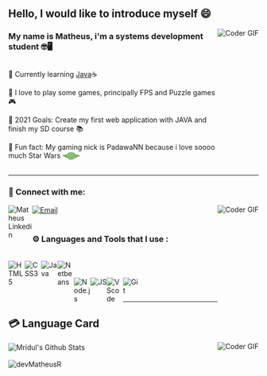 ## Hello, I would like to introduce myself :smile:

<img align="right" src="https://media.giphy.com/media/VTtANKl0beDFQRLDTh/giphy.gif" alt="Coder GIF" height="270">

### My name is Matheus, i'm a systems development student 🤓🖥️
##

🔸 Currently learning [Java](java.com)☕
<br/>

🔸 I love to play some games, principally FPS and Puzzle games 🎮
<br/>

🔸 2021 Goals: Create my first web application with JAVA and finish my SD course 📚
<br/>

🔸 Fun fact: My gaming nick is PadawaNN because i love soooo much Star Wars <img align="center" src="https://github.com/Elaniobro/slack-emojis/blob/master/starwars/yoda.png" alt="Coder GIF" height="15">
<br/>
<br/>

---
### 🔁 Connect with me:

<img align="right" src="https://media.giphy.com/media/xUA7bdpLxQhsSQdyog/giphy.gif" alt="Coder GIF" height="270">

<a href="https://www.linkedin.com/in/devMatheusR/">
  <img align="left" alt="Matheus Linkedin" width="48px" src="https://image.flaticon.com/icons/png/512/3488/3488311.png" />
</a>
<a href="mailto:devmatheusr@gmail.com">
  <img align="center" alt="Email" width="48px" src="https://image.flaticon.com/icons/png/512/3296/3296464.png" />
</a>
<br/>
<br/>


### ⚙ Languages and Tools that I use :
<br/>

<img align="left" alt="HTML5" width="33px" src="https://mridul2820.github.io/github-assets/assets/tech/html-5.svg" />
<img align="left" alt="CSS3" width="33px" src="https://mridul2820.github.io/github-assets/assets/tech/css.svg" />
<img align="left" alt="Java" width="33px" src="https://cdn.iconscout.com/icon/free/png-512/java-2038875-1720088.png" />
<img align="left" alt="Netbeans" width="33px" src="https://upload.wikimedia.org/wikipedia/commons/thumb/9/98/Apache_NetBeans_Logo.svg/444px-Apache_NetBeans_Logo.svg.png" />
<br/>
<br/>
<img align="left" alt="Node.js" width="33px" src="https://mridul2820.github.io/github-assets/assets/tech/node-js.png" />
<img align="left" alt="JS" width="33px" src="https://cdn.iconscout.com/icon/free/png-512/javascript-2038874-1720087.png" />
<img align="left" alt="VScode" width="33px" src="https://upload.wikimedia.org/wikipedia/commons/1/1c/Visual_Studio_Code_1.35_icon.png" />
<img align="left" alt="Git" width="33px" src="https://cdn.iconscout.com/icon/free/png-512/git-18-1175219.png" />
<br/>
<br/>

---  

## 💳 Language Card
<img align="right" src="https://media1.giphy.com/media/i4MAH84pqe2m2aVojc/giphy.gif?cid=ecf05e47upf8twtkhghe2kycg7vxjue4aw6xeefbnk0zbnru&rid=giphy.gif&ct=g" alt="Coder GIF" height="290">
<img align="center" alt="Mridul's Github Stats" src="https://github-readme-stats.mridul28.vercel.app/api/top-langs/?username=devmatheusr&&layout=compact" />
<br/>
<br/>
<img src="https://github-readme-stats.vercel.app/api?username=devMatheusR&show_icons=true" alt="devMatheusR"/> 
